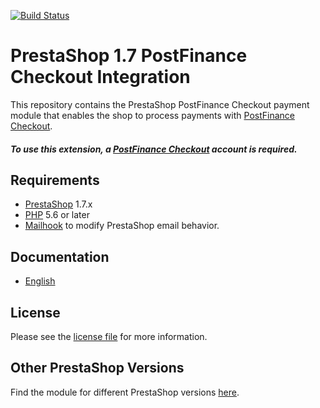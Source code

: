 [![Build Status](https://travis-ci.org/pfpayments/prestashop-1.7.svg?branch=master)](https://travis-ci.org/pfpayments/prestashop-1.7)

# PrestaShop 1.7 PostFinance Checkout Integration
This repository contains the PrestaShop PostFinance Checkout payment module that enables the shop to process payments with [PostFinance Checkout](https://www.postfinance.ch).

##### To use this extension, a [PostFinance Checkout](https://www.postfinance.ch) account is required.

## Requirements

* [PrestaShop](https://www.prestashop.com/) 1.7.x
* [PHP](http://php.net/) 5.6 or later
* [Mailhook](https://github.com/wallee-payment/prestashop-mailhook/releases) to modify PrestaShop email behavior.

## Documentation

* [English](https://plugin-documentation.postfinance-checkout.ch/pfpayments/prestashop-1.7/1.0.9/docs/en/documentation.html)

## License

Please see the [license file](https://github.com/pfpayments/prestashop-1.7/blob/1.0.9/LICENSE) for more information.

## Other PrestaShop Versions

Find the module for different PrestaShop versions [here](../../../prestashop).
